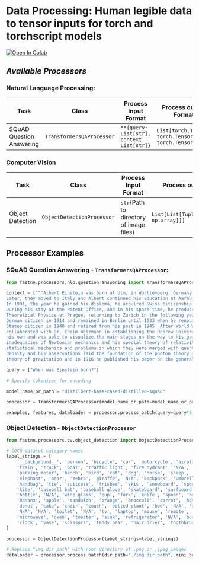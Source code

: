 # Data Processing: Human legible data to tensor inputs for torch and torchscript models 

[![Open In Colab](https://colab.research.google.com/assets/colab-badge.svg)](https://colab.research.google.com/github/aychang95/fastnn/blob/master/notebooks/data_processing.ipynb)


## *Available Processors*

### Natural Language Processing:

| Task | Class | Process Input Format | Process output Format |
| ----------------------------- | ----------------------------- | ----- | ------ |
| SQuAD Question Answering      | `TransformersQAProcessor`     | `**{query: List[str], context: List[str]}`| `List[torch.Tensor, torch.Tensor, torch.Tensor]` |

### Computer Vision
| Task | Class | Process Input Format | Process output Format |
| ----------------------------- | ----------------------------- | ----- | ------ |
| Object Detection | `ObjectDetectionProcessor`     | `str`(Path to directory of image files) | `List[List[Tuple[torch.Tensor, np.array]]]` |


## Processor Examples

### SQuAD Question Answering - `TransformersQAProcessor`:


```python
from fastnn.processors.nlp.question_answering import TransformersQAProcessor

context = ["""Albert Einstein was born at Ulm, in Württemberg, Germany, on March 14, 1879. Six weeks later the family moved to Munich, where he later on began his schooling at the Luitpold Gymnasium. 
Later, they moved to Italy and Albert continued his education at Aarau, Switzerland and in 1896 he entered the Swiss Federal Polytechnic School in Zurich to be trained as a teacher in physics and mathematics. 
In 1901, the year he gained his diploma, he acquired Swiss citizenship and, as he was unable to find a teaching post, he accepted a position as technical assistant in the Swiss Patent Office. In 1905 he obtained his doctor’s degree.
During his stay at the Patent Office, and in his spare time, he produced much of his remarkable work and in 1908 he was appointed Privatdozent in Berne. In 1909 he became Professor Extraordinary at Zurich, in 1911 Professor of 
Theoretical Physics at Prague, returning to Zurich in the following year to fill a similar post. In 1914 he was appointed Director of the Kaiser Wilhelm Physical Institute and Professor in the University of Berlin. He became a 
German citizen in 1914 and remained in Berlin until 1933 when he renounced his citizenship for political reasons and emigrated to America to take the position of Professor of Theoretical Physics at Princeton. He became a United 
States citizen in 1940 and retired from his post in 1945. After World War II, Einstein was a leading figure in the World Government Movement, he was offered the Presidency of the State of Israel, which he declined, and he 
collaborated with Dr. Chaim Weizmann in establishing the Hebrew University of Jerusalem. Einstein always appeared to have a clear view of the problems of physics and the determination to solve them. He had a strategy of 
his own and was able to visualize the main stages on the way to his goal. He regarded his major achievements as mere stepping-stones for the next advance. At the start of his scientific work, Einstein realized the 
inadequacies of Newtonian mechanics and his special theory of relativity stemmed from an attempt to reconcile the laws of mechanics with the laws of the electromagnetic field. He dealt with classical problems of 
statistical mechanics and problems in which they were merged with quantum theory: this led to an explanation of the Brownian movement of molecules. He investigated the thermal properties of light with a low radiation
density and his observations laid the foundation of the photon theory of light. In his early days in Berlin, Einstein postulated that the correct interpretation of the special theory of relativity must also furnish a
theory of gravitation and in 1916 he published his paper on the general theory of relativity. During this time he also contributed to the problems of the theory of radiation and statistical mechanics."""]

query = ["When was Einstein born?"]

# Specify tokenizer for encoding

model_name_or_path = "distilbert-base-cased-distilled-squad"

processor = TransformersQAProcessor(model_name_or_path=model_name_or_path)

examples, features, dataloader = processor.process_batch(query=query*8, context=context*8, mini_batch_size=8, use_gpu=True)


```

### Object Detection - `ObjectDetectionProcessor`


```python
from fastnn.processors.cv.object_detection import ObjectDetectionProcessor

# COCO dataset category names
label_strings = [
    '__background__', 'person', 'bicycle', 'car', 'motorcycle', 'airplane', 'bus',
    'train', 'truck', 'boat', 'traffic light', 'fire hydrant', 'N/A', 'stop sign',
    'parking meter', 'bench', 'bird', 'cat', 'dog', 'horse', 'sheep', 'cow',
    'elephant', 'bear', 'zebra', 'giraffe', 'N/A', 'backpack', 'umbrella', 'N/A', 'N/A',
    'handbag', 'tie', 'suitcase', 'frisbee', 'skis', 'snowboard', 'sports ball',
    'kite', 'baseball bat', 'baseball glove', 'skateboard', 'surfboard', 'tennis racket',
    'bottle', 'N/A', 'wine glass', 'cup', 'fork', 'knife', 'spoon', 'bowl',
    'banana', 'apple', 'sandwich', 'orange', 'broccoli', 'carrot', 'hot dog', 'pizza',
    'donut', 'cake', 'chair', 'couch', 'potted plant', 'bed', 'N/A', 'dining table',
    'N/A', 'N/A', 'toilet', 'N/A', 'tv', 'laptop', 'mouse', 'remote', 'keyboard', 'cell phone',
    'microwave', 'oven', 'toaster', 'sink', 'refrigerator', 'N/A', 'book',
    'clock', 'vase', 'scissors', 'teddy bear', 'hair drier', 'toothbrush'
]

processor = ObjectDetectionProcessor(label_strings=label_strings)

# Replace "img_dir_path" with root directory of .png or .jpeg images
dataloader = processor.process_batch(dir_path="./img_dir_path", mini_batch_size=2, use_gpu=False)


```
